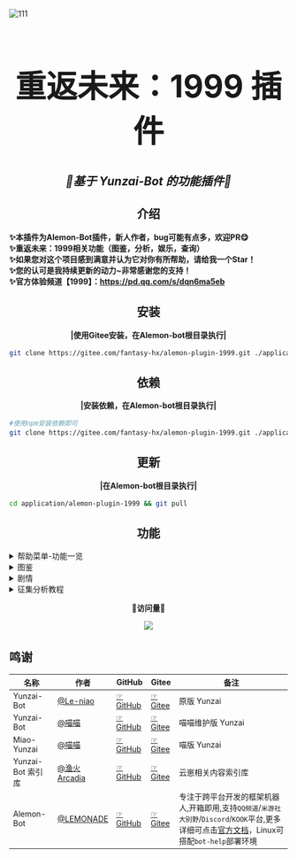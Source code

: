 ![111](https://preview.cloud.189.cn/image/imageAction?param=684CF81AC8AE187D88456B443F3300BB1D0D6D0B02F072623DB29544FA7E58F2A49C959F4EC31219D80EAF5D26DC6DC437E6B17C42CAC87BDD3AC4CC1B022B93809E8039292D4207339E2DBAB5D48362A7FEB4A5255C549EB96B49461573ECE4A91E8DC31F913F645DAE39BCC7502D309A43464B)

# <div align="center"><h1 align="center">重返未来：1999 插件</h1></div>
## <div align="center">_🌈基于 Yunzai-Bot 的功能插件🌈_</div>
## <div align="center">介绍</div>
**<div>✨本插件为Alemon-Bot插件，新人作者，bug可能有点多，欢迎PR😋</div>** 
**<div>✨重返未来：1999相关功能（图鉴，分析，娱乐，查询）</div>** 
**<div>✨如果您对这个项目感到满意并认为它对你有所帮助，请给我一个Star！</div>** 
**<div>✨您的认可是我持续更新的动力~非常感谢您的支持！</div>** 
**<div>✨官方体验频道【1999】：https://pd.qq.com/s/dqn6ma5eb</div>** 

## <div align="center">安装</div> 

 **<div align="center">|使用Gitee安装，在Alemon-bot根目录执行|</div>** 
```sh
git clone https://gitee.com/fantasy-hx/alemon-plugin-1999.git ./application/alemon-plugin-1999
```
## <div align="center">依赖</div> 
 
 **<div align="center">|安装依赖，在Alemon-bot根目录执行|</div>** 

```sh
#使用npm安装依赖即可
git clone https://gitee.com/fantasy-hx/alemon-plugin-1999.git ./application/alemon-plugin-1999
```

## <div align="center">更新</div>

 **<div align="center">|在Alemon-bot根目录执行|</div>** 

```sh
cd application/alemon-plugin-1999 && git pull
```
## <div align="center">功能</div>
<details>
<summary>帮助菜单-功能一览</summary>

![/1999帮助](resources/assets/img/help/%E8%8F%9C%E5%8D%95.png)

</details>

<details>
<summary>图鉴</summary>

![/夜色亵渎者](resources/assets/img/%E5%9B%BE%E9%89%B4/%E5%BF%83%E7%9B%B8/%E5%A4%9C%E8%89%B2%E4%BA%B5%E6%B8%8E%E8%80%85.png)

</details>
<details>
<summary>剧情</summary>

![剧情](resources/assets/img/%E5%89%A7%E6%83%85/TH.01-1.png)

</details >
<details>
<summary>征集分析教程</summary>

![征集分析教程](resources/assets/img/help/%E5%BE%81%E9%9B%86%E5%88%86%E6%9E%90%E6%95%99%E7%A8%8B.png)

</details>

 **<div align="center"> 🎉访问量🎉</div>** 

<div align=center><img src="https://profile-counter.glitch.me/alemon-plugin-1999/count.svg"></div>


## 鸣谢

| 名称              | 作者                                        | GitHub                                                           | Gitee                                                          | 备注               |
| ----------------- | ------------------------------------------- | ---------------------------------------------------------------- | -------------------------------------------------------------- | ------------------ |
| Yunzai-Bot        | [@Le-niao](https://gitee.com/Le-niao)       | [☞GitHub](https://github.com/Le-niao/Yunzai-Bot)                 | [☞Gitee](https://gitee.com/Le-niao/Yunzai-Bot)                 | 原版 Yunzai        |
| Yunzai-Bot        | [@喵喵](https://gitee.com/yoimiya-kokomi)   | [☞GitHub](https://github.com/yoimiya-kokomi/Yunzai-Bot)          | [☞Gitee](https://gitee.com/yoimiya-kokomi/Yunzai-Bot)          | 喵喵维护版 Yunzai  |
| Miao-Yunzai       | [@喵喵](https://gitee.com/yoimiya-kokomi)   | [☞GitHub](https://github.com/yoimiya-kokomi/Miao-Yunzai)         | [☞Gitee](https://gitee.com/yoimiya-kokomi/Miao-Yunzai)         | 喵版 Yunzai        |
| Yunzai-Bot 索引库 | [@渔火Arcadia](https://gitee.com/yhArcadia) | [☞GitHub](https://github.com/yhArcadia/Yunzai-Bot-plugins-index) | [☞Gitee](https://gitee.com/yhArcadia/Yunzai-Bot-plugins-index) | 云崽相关内容索引库 |
| Alemon-Bot | [@LEMONADE](https://github.com/ningmengchongshui/alemon) | [☞GitHub](https://github.com/ningmengchongshui/alemon) | [☞Gitee](https://gitee.com/ningmengchongshui/alemon) | 专注于跨平台开发的框架机器人,开箱即用,支持`QQ频道`/`米游社大别野`/`Discord`/`KOOK`平台,更多详细可点击[官方文档](https://alemonjs.com)，Linux可搭配`bot-help`部署环境 |
